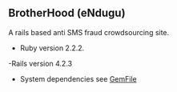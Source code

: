 ## BrotherHood (eNdugu)
A rails based anti SMS fraud crowdsourcing  site.

- Ruby version 2.2.2.

-Rails version 4.2.3

- System dependencies see [GemFile](https://github.com/njerrywerry/brotherhood/blob/master/Gemfile) 

